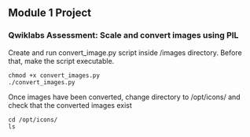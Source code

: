 ## Module 1 Project

### Qwiklabs Assessment: Scale and convert images using PIL

Create and run convert_image.py script inside /images directory. Before that, make the script executable. 

```
chmod +x convert_images.py
./convert_images.py
```

Once images have been converted, change directory to /opt/icons/ and check that the converted images exist

```
cd /opt/icons/
ls
```

